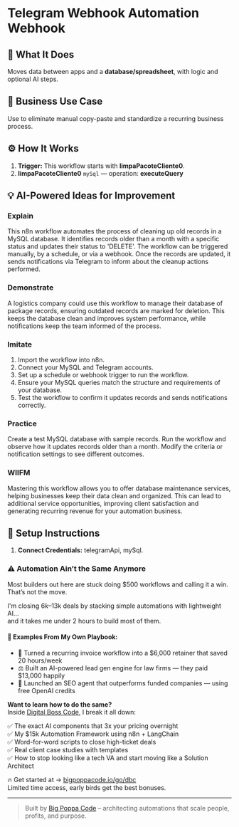 # Telegram Webhook Automation Webhook
## 🚀 What It Does
Moves data between apps and a **database/spreadsheet**, with logic and optional AI steps.

## 💼 Business Use Case
Use to eliminate manual copy-paste and standardize a recurring business process.

## ⚙️ How It Works
1. **Trigger:** This workflow starts with **limpaPacoteCliente0**.
2. **limpaPacoteCliente0** `mySql` — operation: **executeQuery**

## 💡 AI-Powered Ideas for Improvement
### Explain
This n8n workflow automates the process of cleaning up old records in a MySQL database. It identifies records older than a month with a specific status and updates their status to 'DELETE'. The workflow can be triggered manually, by a schedule, or via a webhook. Once the records are updated, it sends notifications via Telegram to inform about the cleanup actions performed.

### Demonstrate
A logistics company could use this workflow to manage their database of package records, ensuring outdated records are marked for deletion. This keeps the database clean and improves system performance, while notifications keep the team informed of the process.

### Imitate
1. Import the workflow into n8n.
2. Connect your MySQL and Telegram accounts.
3. Set up a schedule or webhook trigger to run the workflow.
4. Ensure your MySQL queries match the structure and requirements of your database.
5. Test the workflow to confirm it updates records and sends notifications correctly.

### Practice
Create a test MySQL database with sample records. Run the workflow and observe how it updates records older than a month. Modify the criteria or notification settings to see different outcomes.

### WIIFM
Mastering this workflow allows you to offer database maintenance services, helping businesses keep their data clean and organized. This can lead to additional service opportunities, improving client satisfaction and generating recurring revenue for your automation business.

## 🔧 Setup Instructions
1. **Connect Credentials:** telegramApi, mySql.

### ⚠️ Automation Ain’t the Same Anymore

Most builders out here are stuck doing $500 workflows and calling it a win.  
That’s not the move.  

I'm closing $6k–$13k deals by stacking simple automations with lightweight AI...  
and it takes me under 2 hours to build most of them.

#### 🧠 Examples From My Own Playbook:
- 🔁 Turned a recurring invoice workflow into a $6,000 retainer that saved 20 hours/week  
- ⚖️ Built an AI-powered lead gen engine for law firms — they paid $13,000 happily  
- 🚀 Launched an SEO agent that outperforms funded companies — using free OpenAI credits  

**Want to learn how to do the same?**  
Inside [Digital Boss Code](https://bigpoppacode.io/go/dbc), I break it all down:

✅ The exact AI components that 3x your pricing overnight  
✅ My $15k Automation Framework using n8n + LangChain  
✅ Word-for-word scripts to close high-ticket deals  
✅ Real client case studies with templates  
✅ How to stop looking like a tech VA and start moving like a Solution Architect  

🔥 Get started at → [bigpoppacode.io/go/dbc](https://bigpoppacode.io/go/dbc)  
Limited time access, early birds get the best bonuses.

---
> Built by [Big Poppa Code](https://bigpoppacode.io) – architecting automations that scale people, profits, and purpose.
